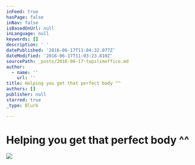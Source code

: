 ```yaml
---
inFeed: true
hasPage: false
inNav: false
isBasedOnUrl: null
inLanguage: null
keywords: []
description: ' '
datePublished: '2016-06-17T11:04:32.077Z'
dateModified: '2016-06-17T11:03:23.810Z'
sourcePath: _posts/2016-06-17-topslimoffice.md
author:
  - name: ''
    url: ''
title: Helping you get that perfect body ^^
authors: []
publisher: null
starred: true
_type: Blurb

---
```

# Helping you get that perfect body ^^
![ ](https://the-grid-user-content.s3-us-west-2.amazonaws.com/bf9d3b85-674f-44d4-a2f6-f1843ba491f3.png)